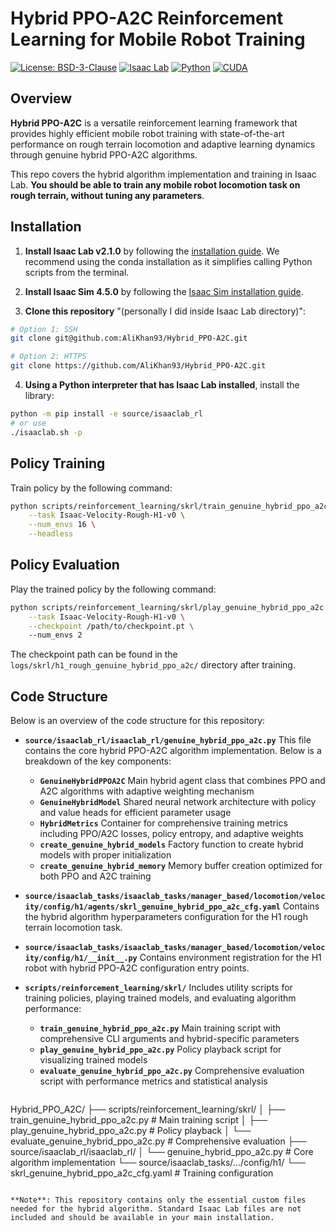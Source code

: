# Hybrid PPO-A2C Reinforcement Learning for Mobile Robot Training

[![License: BSD-3-Clause](https://img.shields.io/badge/License-BSD--3--Clause-blue.svg)](https://opensource.org/licenses/BSD-3-Clause)
[![Isaac Lab](https://img.shields.io/badge/Isaac%20Lab-v2.1.0-green.svg)](https://isaac-sim.github.io/IsaacLab/)
[![Python](https://img.shields.io/badge/Python-3.8%2B-blue.svg)](https://www.python.org/)
[![CUDA](https://img.shields.io/badge/CUDA-11.8%2B-green.svg)](https://developer.nvidia.com/cuda-toolkit)

## Overview

**Hybrid PPO-A2C** is a versatile reinforcement learning framework that provides highly efficient mobile robot training with state-of-the-art performance on rough terrain locomotion and adaptive learning dynamics through genuine hybrid PPO-A2C algorithms.

This repo covers the hybrid algorithm implementation and training in Isaac Lab. **You should be able to train any mobile robot locomotion task on rough terrain, without tuning any parameters**.

## Installation

1. **Install Isaac Lab v2.1.0** by following the [installation guide](https://isaac-sim.github.io/IsaacLab/v2.1.0/source/setup/installation/pip_installation.html). We recommend using the conda installation as it simplifies calling Python scripts from the terminal.

2. **Install Isaac Sim 4.5.0** by following the [Isaac Sim installation guide](https://docs.isaacsim.omniverse.nvidia.com/4.5.0/installation/install_workstation.html).

3. **Clone this repository** "(personally I did inside Isaac Lab directory)":

```bash
# Option 1: SSH
git clone git@github.com:AliKhan93/Hybrid_PPO-A2C.git

# Option 2: HTTPS
git clone https://github.com/AliKhan93/Hybrid_PPO-A2C.git
```

4. **Using a Python interpreter that has Isaac Lab installed**, install the library:

```bash
python -m pip install -e source/isaaclab_rl
# or use
./isaaclab.sh -p
```

## Policy Training

Train policy by the following command:

```bash
python scripts/reinforcement_learning/skrl/train_genuine_hybrid_ppo_a2c.py \
    --task Isaac-Velocity-Rough-H1-v0 \
    --num_envs 16 \
    --headless
```

## Policy Evaluation

Play the trained policy by the following command:

```bash
python scripts/reinforcement_learning/skrl/play_genuine_hybrid_ppo_a2c.py \
    --task Isaac-Velocity-Rough-H1-v0 \
    --checkpoint /path/to/checkpoint.pt \ 
    --num_envs 2
```

The checkpoint path can be found in the `logs/skrl/h1_rough_genuine_hybrid_ppo_a2c/` directory after training.


## Code Structure

Below is an overview of the code structure for this repository:

- **`source/isaaclab_rl/isaaclab_rl/genuine_hybrid_ppo_a2c.py`** This file contains the core hybrid PPO-A2C algorithm implementation. Below is a breakdown of the key components:
  - **`GenuineHybridPPOA2C`** Main hybrid agent class that combines PPO and A2C algorithms with adaptive weighting mechanism
  - **`GenuineHybridModel`** Shared neural network architecture with policy and value heads for efficient parameter usage
  - **`HybridMetrics`** Container for comprehensive training metrics including PPO/A2C losses, policy entropy, and adaptive weights
  - **`create_genuine_hybrid_models`** Factory function to create hybrid models with proper initialization
  - **`create_genuine_hybrid_memory`** Memory buffer creation optimized for both PPO and A2C training

- **`source/isaaclab_tasks/isaaclab_tasks/manager_based/locomotion/velocity/config/h1/agents/skrl_genuine_hybrid_ppo_a2c_cfg.yaml`** Contains the hybrid algorithm hyperparameters configuration for the H1 rough terrain locomotion task.

- **`source/isaaclab_tasks/isaaclab_tasks/manager_based/locomotion/velocity/config/h1/__init__.py`** Contains environment registration for the H1 robot with hybrid PPO-A2C configuration entry points.

- **`scripts/reinforcement_learning/skrl/`** Includes utility scripts for training policies, playing trained models, and evaluating algorithm performance:
  - **`train_genuine_hybrid_ppo_a2c.py`** Main training script with comprehensive CLI arguments and hybrid-specific parameters
  - **`play_genuine_hybrid_ppo_a2c.py`** Policy playback script for visualizing trained models
  - **`evaluate_genuine_hybrid_ppo_a2c.py`** Comprehensive evaluation script with performance metrics and statistical analysis

  ```
Hybrid_PPO_A2C/
├── scripts/reinforcement_learning/skrl/
│   ├── train_genuine_hybrid_ppo_a2c.py      # Main training script
│   ├── play_genuine_hybrid_ppo_a2c.py       # Policy playback
│   └── evaluate_genuine_hybrid_ppo_a2c.py   # Comprehensive evaluation
├── source/isaaclab_rl/isaaclab_rl/
│   └── genuine_hybrid_ppo_a2c.py            # Core algorithm implementation
└── source/isaaclab_tasks/.../config/h1/
    └── skrl_genuine_hybrid_ppo_a2c_cfg.yaml # Training configuration
```

**Note**: This repository contains only the essential custom files needed for the hybrid algorithm. Standard Isaac Lab files are not included and should be available in your main installation.
